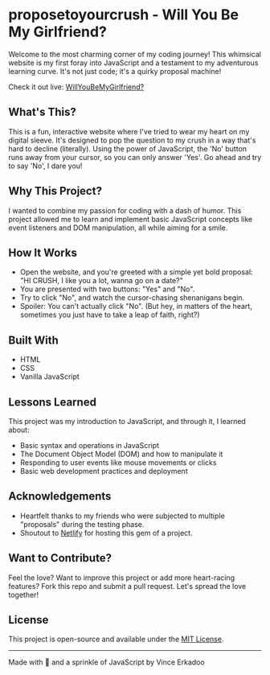 # proposetoyourcrush - Will You Be My Girlfriend?

Welcome to the most charming corner of my coding journey! This whimsical website is my first foray into JavaScript and a testament to my adventurous learning curve. It's not just code; it's a quirky proposal machine!

Check it out live: [WillYouBeMyGirlfriend?](https://willyoubemygirlfriend.netlify.app/)

## What's This?

This is a fun, interactive website where I've tried to wear my heart on my digital sleeve. It's designed to pop the question to my crush in a way that's hard to decline (literally). Using the power of JavaScript, the 'No' button runs away from your cursor, so you can only answer 'Yes'. Go ahead and try to say 'No', I dare you!

## Why This Project?

I wanted to combine my passion for coding with a dash of humor. This project allowed me to learn and implement basic JavaScript concepts like event listeners and DOM manipulation, all while aiming for a smile.

## How It Works

- Open the website, and you're greeted with a simple yet bold proposal: "HI CRUSH, I like you a lot, wanna go on a date?"
- You are presented with two buttons: "Yes" and "No".
- Try to click "No", and watch the cursor-chasing shenanigans begin.
- Spoiler: You can't actually click "No". (But hey, in matters of the heart, sometimes you just have to take a leap of faith, right?)

## Built With

- HTML
- CSS
- Vanilla JavaScript

## Lessons Learned

This project was my introduction to JavaScript, and through it, I learned about:

- Basic syntax and operations in JavaScript
- The Document Object Model (DOM) and how to manipulate it
- Responding to user events like mouse movements or clicks
- Basic web development practices and deployment

## Acknowledgements

- Heartfelt thanks to my friends who were subjected to multiple "proposals" during the testing phase.
- Shoutout to [Netlify](https://www.netlify.com/) for hosting this gem of a project.

## Want to Contribute?

Feel the love? Want to improve this project or add more heart-racing features? Fork this repo and submit a pull request. Let's spread the love together!

## License

This project is open-source and available under the [MIT License](LICENSE).

---

Made with 💖 and a sprinkle of JavaScript by Vince Erkadoo
